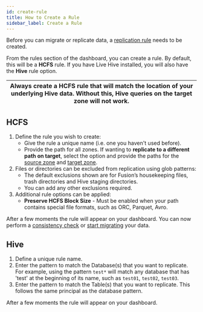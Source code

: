 ```yaml
---
id: create-rule
title: How to Create a Rule
sidebar_label: Create a Rule
---
```


Before you can migrate or replicate data, a [replication rule](../../glossary/r.md#replication-rules) needs to be created.

From the rules section of the dashboard, you can create a rule. By default, this will be a **HCFS** rule. If you have Live Hive installed, you will also have the **Hive** rule option.

|Always create a HCFS rule that will match the location of your underlying Hive data. Without this, Hive queries on the target zone will not work.|
|---|

## HCFS

1. Define the rule you wish to create:
   - Give the rule a unique name (i.e. one you haven't used before).
   - Provide the path for all zones. If wanting to **replicate to a different path on target**, select the option and provide the paths for the [source zone](../../glossary/s.md#source) and [target zone](../../glossary/t.md#target).
1. Files or directories can be excluded from replication using glob patterns:
   - The default exclusions shown are for Fusion’s housekeeping files, trash directories and Hive staging directories.
   - You can add any other exclusions required.
1. Additional rule options can be applied:
   - **Preserve HCFS Block Size** - Must be enabled when your path contains special file formats, such as ORC, Parquet, Avro.

After a few moments the rule will appear on your dashboard.
You can now perform a [consistency check](./consistency-check.md) or [start migrating](./migration.md) your data.

## Hive

1. Define a unique rule name.
1. Enter the pattern to match the Database(s) that you want to replicate. For example, using the pattern `test*` will match any database that has 'test' at the beginning of its name, such as `test01`, `test02`, `test03`.
1. Enter the pattern to match the Table(s) that you want to replicate. This follows the same principal as the database pattern.

After a few moments the rule will appear on your dashboard.
